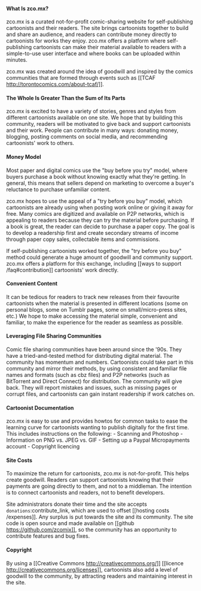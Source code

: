 #### What Is zco.mx?
zco.mx is a curated not-for-profit comic-sharing website for
self-publishing cartoonists and their readers. The site brings
cartoonists together to build and share an audience, and readers can
contribute money directly to cartoonists for works they enjoy. zco.mx
offers a platform where self-publishing cartoonists can make their
material available to readers with a simple-to-use user interface and
where books can be uploaded within minutes.

zco.mx was created around the idea of goodwill and inspired by the
comics communities that are formed through events such as [[TCAF
http://torontocomics.com/about-tcaf/]].


#### The Whole Is Greater Than the Sum of Its Parts
zco.mx is excited to have a variety of stories, genres and styles from
different cartoonists available on one site. We hope that by building
this community, readers will be motivated to give back and support
cartoonists and their work. People can contribute in many ways: donating
money, blogging, posting comments on social media, and recommending
cartoonists' work to others.


#### Money Model
Most paper and digital comics use the "buy before you try" model, where
buyers purchase a book without knowing exactly what they're getting. In
general, this means that sellers depend on marketing to overcome a
buyer's reluctance to purchase unfamiliar content.

zco.mx hopes to use the appeal of a "try before you buy" model, which
cartoonists are already using when posting work online or giving it away
for free. Many comics are digitized and available on P2P networks, which
is appealing to readers because they can try the material before
purchasing. If a book is great, the reader can decide to purchase a
paper copy. The goal is to develop a readership first and create
secondary streams of income through paper copy sales, collectable items
and commissions.

If self-publishing cartoonists worked together, the "try before you buy"
method could generate a huge amount of goodwill and community support.
zco.mx offers a platform for this exchange, including [[ways to support /faq#contribution]]
cartoonists' work directly.


#### Convenient Content
It can be tedious for readers to track new releases from their favourite
cartoonists when the material is presented in different locations (some
on personal blogs, some on Tumblr pages, some on small/micro-press
sites, etc.) We hope to make accessing the material simple, convenient
and familiar, to make the experience for the reader as seamless as
possible.


#### Leveraging File Sharing Communities
Comic file sharing communities have been around since the '90s. They
have a tried-and-tested method for distributing digital material. The
community has momentum and numbers. Cartoonists could take part in this
community and mirror their methods, by using consistent and familiar
file names and formats (such as cbz files) and P2P networks (such as
BitTorrent and Direct Connect) for distribution. The community will give
back. They will report mistakes and issues, such as missing pages or
corrupt files, and cartoonists can gain instant readership if work
catches on.


#### Cartoonist Documentation
zco.mx is easy to use and provides howtos for common tasks to ease the
learning curve for cartoonists wanting to publish digitally for the
first time. This includes instructions on the following:
    - Scanning and Photoshop
    - Information on PNG vs. JPEG vs. GIF
    - Setting up a Paypal Micropayments account
    - Copyright licencing


#### Site Costs
To maximize the return for cartoonists, zco.mx is not-for-profit. This
helps create goodwill. Readers can support cartoonists knowing that
their payments are going directly to them, and not to a middleman. The
intention is to connect cartoonists and readers, not to benefit
developers.

Site administrators donate their time and the site accepts
``donations``:contribute_link, which are used to offset [[hosting costs
/expenses]]. Any surplus is put towards the site and its community. The
site code is open source and made available on [[github
https://github.com/zcomix]], so the community has an opportunity to
contribute features and bug fixes.


#### Copyright
By using a [[Creative Commons http://creativecommons.org/]] [[licence
http://creativecommons.org/licenses]], cartoonists also add a level of
goodwill to the community, by attracting readers and maintaining
interest in the site.
